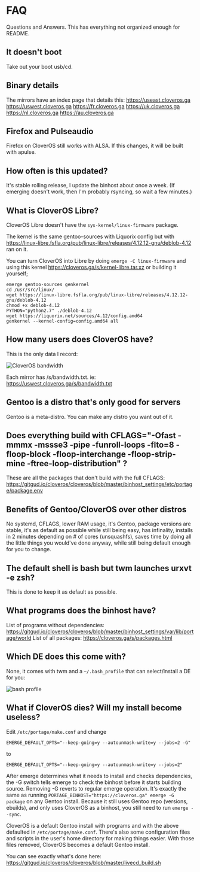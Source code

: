 # FAQ
Questions and Answers. This has everything not organized enough for README.

## It doesn't boot
Take out your boot usb/cd.

## Binary details
The mirrors have an index page that details this: https://useast.cloveros.ga https://uswest.cloveros.ga https://fr.cloveros.ga https://uk.cloveros.ga https://nl.cloveros.ga https://au.cloveros.ga

## Firefox and Pulseaudio
Firefox on CloverOS still works with ALSA. If this changes, it will be built with apulse.

## How often is this updated?
It's stable rolling release, I update the binhost about once a week. (If emerging doesn't work, then I'm probably rsyncing, so wait a few minutes.)

## What is CloverOS Libre?
CloverOS Libre doesn't have the `sys-kernel/linux-firmware` package.

The kernel is the same gentoo-sources with Liquorix config but with https://linux-libre.fsfla.org/pub/linux-libre/releases/4.12.12-gnu/deblob-4.12 ran on it.

You can turn CloverOS into Libre by doing `emerge -C linux-firmware` and using this kernel https://cloveros.ga/s/kernel-libre.tar.xz or building it yourself;

```
emerge gentoo-sources genkernel
cd /usr/src/linux/
wget https://linux-libre.fsfla.org/pub/linux-libre/releases/4.12.12-gnu/deblob-4.12
chmod +x deblob-4.12
PYTHON="python2.7" ./deblob-4.12
wget https://liquorix.net/sources/4.12/config.amd64
genkernel --kernel-config=config.amd64 all
```

## How many users does CloverOS have?
This is the only data I record:

![CloverOS bandwidth](https://cloveros.ga/s/bandwidth.png)

Each mirror has /s/bandwidth.txt. ie: https://uswest.cloveros.ga/s/bandwidth.txt

## Gentoo is a distro that's only good for servers
Gentoo is a meta-distro. You can make any distro you want out of it.

## Does everything build with CFLAGS="-Ofast -mmmx -mssse3 -pipe -funroll-loops -flto=8 -floop-block -floop-interchange -floop-strip-mine -ftree-loop-distribution" ?
These are all the packages that don't build with the full CFLAGS: https://gitgud.io/cloveros/cloveros/blob/master/binhost_settings/etc/portage/package.env

## Benefits of Gentoo/CloverOS over other distros
No systemd, CFLAGS, lower RAM usage, it's Gentoo, package versions are stable, it's as default as possible while still being easy, has infinality, installs in 2 minutes depending on # of cores (unsquashfs), saves time by doing all the little things you would've done anyway, while still being default enough for you to change.

## The default shell is bash but twm launches urxvt -e zsh?
This is done to keep it as default as possible.

## What programs does the binhost have?
List of programs without dependencies: https://gitgud.io/cloveros/cloveros/blob/master/binhost_settings/var/lib/portage/world
List of all packages: https://cloveros.ga/s/packages.html

## Which DE does this come with?
None, it comes with twm and a `~/.bash_profile` that can select/install a DE for you:

![bash profile](https://i.imgur.com/YD4IPRf.png)

## What if CloverOS dies? Will my install become useless?
Edit `/etc/portage/make.conf` and change

`EMERGE_DEFAULT_OPTS="--keep-going=y --autounmask-write=y --jobs=2 -G"`

to

`EMERGE_DEFAULT_OPTS="--keep-going=y --autounmask-write=y --jobs=2"`

After emerge determines what it needs to install and checks dependencies, the -G switch tells emerge to check the binhost before it starts building source. Removing -G reverts to regular emerge operation. It's exactly the same as running `PORTAGE_BINHOST="https://cloveros.ga" emerge -G package` on any Gentoo install. Because it still uses Gentoo repo (versions, ebuilds), and only uses CloverOS as a binhost, you still need to run `emerge --sync`.

CloverOS is a default Gentoo install with programs and with the above defaulted in `/etc/portage/make.conf`. There's also some configuration files and scripts in the user's home directory for making things easier. With those files removed, CloverOS becomes a default Gentoo install.

You can see exactly what's done here: https://gitgud.io/cloveros/cloveros/blob/master/livecd_build.sh
